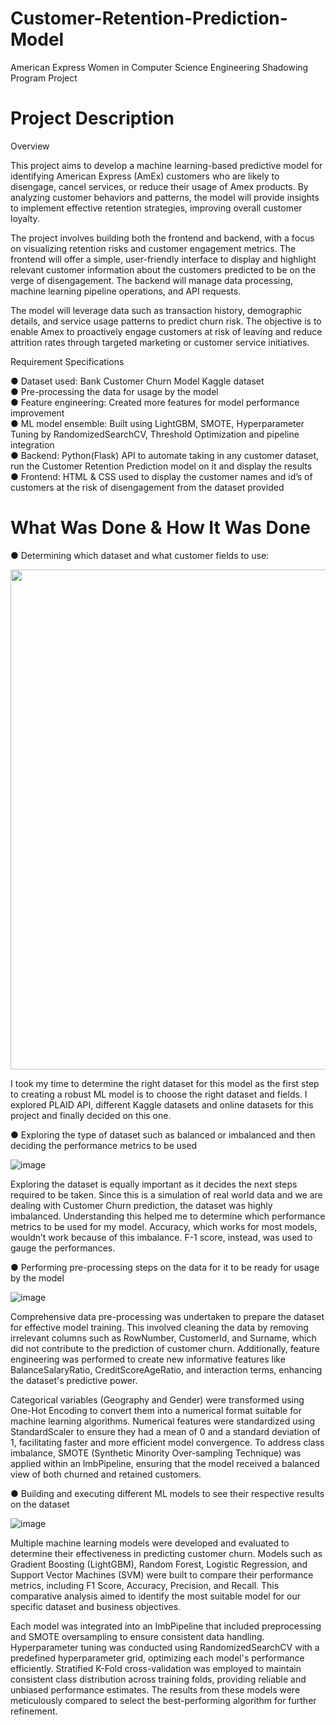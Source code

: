 # Customer-Retention-Prediction-Model

American Express Women in Computer Science Engineering Shadowing Program Project

# Project Description

Overview

This project aims to develop a machine learning-based predictive model for identifying
American Express (AmEx) customers who are likely to disengage, cancel services, or
reduce their usage of Amex products. By analyzing customer behaviors and patterns,
the model will provide insights to implement effective retention strategies, improving
overall customer loyalty.

The project involves building both the frontend and backend, with a focus on visualizing
retention risks and customer engagement metrics. The frontend will offer a simple,
user-friendly interface to display and highlight relevant customer information about the
customers predicted to be on the verge of disengagement. The backend will manage
data processing, machine learning pipeline operations, and API requests.

The model will leverage data such as transaction history, demographic details, and
service usage patterns to predict churn risk. The objective is to enable Amex to
proactively engage customers at risk of leaving and reduce attrition rates through
targeted marketing or customer service initiatives.

Requirement Specifications

● Dataset used: Bank Customer Churn Model Kaggle dataset<br/>
● Pre-processing the data for usage by the model<br/>
● Feature engineering: Created more features for model performance improvement<br/>
● ML model ensemble: Built using LightGBM, SMOTE, Hyperparameter Tuning by
RandomizedSearchCV, Threshold Optimization and pipeline integration<br/>
● Backend: Python(Flask) API to automate taking in any customer dataset, run the
Customer Retention Prediction model on it and display the results<br/>
● Frontend: HTML & CSS used to display the customer names and id’s of
customers at the risk of disengagement from the dataset provided

# What Was Done & How It Was Done

● Determining which dataset and what customer fields to use:

<img src = "https://github.com/user-attachments/assets/6e07a060-3113-40ae-a13f-c35fc8ec5b13" width = "800"><br/>

I took my time to determine the right dataset for this model as the first step to
creating a robust ML model is to choose the right dataset and fields. I explored
PLAID API, different Kaggle datasets and online datasets for this project and
finally decided on this one.<br/>

● Exploring the type of dataset such as balanced or imbalanced and then deciding
the performance metrics to be used

![image](https://github.com/user-attachments/assets/268d6cce-529f-46cf-84b4-b9ce38b5f540)

Exploring the dataset is equally important as it decides the next steps required to
be taken. Since this is a simulation of real world data and we are dealing with
Customer Churn prediction, the dataset was highly imbalanced. Understanding
this helped me to determine which performance metrics to be used for my model.
Accuracy, which works for most models, wouldn’t work because of this
imbalance. F-1 score, instead, was used to gauge the performances.


● Performing pre-processing steps on the data for it to be ready for usage by the
model

![image](https://github.com/user-attachments/assets/44a65ffb-9adb-48d1-9503-11308982c108)

Comprehensive data pre-processing was undertaken to prepare the dataset for
effective model training. This involved cleaning the data by removing irrelevant
columns such as RowNumber, CustomerId, and Surname, which did not
contribute to the prediction of customer churn. Additionally, feature engineering
was performed to create new informative features like BalanceSalaryRatio,
CreditScoreAgeRatio, and interaction terms, enhancing the dataset's
predictive power.

Categorical variables (Geography and Gender) were transformed using
One-Hot Encoding to convert them into a numerical format suitable for machine
learning algorithms. Numerical features were standardized using
StandardScaler to ensure they had a mean of 0 and a standard deviation of 1,
facilitating faster and more efficient model convergence. To address class
imbalance, SMOTE (Synthetic Minority Over-sampling Technique) was applied
within an ImbPipeline, ensuring that the model received a balanced view of
both churned and retained customers.


● Building and executing different ML models to see their respective results on the
dataset

![image](https://github.com/user-attachments/assets/b788aae9-a4c1-4274-b3b2-e95397cc774d)

Multiple machine learning models were developed and evaluated to determine
their effectiveness in predicting customer churn. Models such as Gradient
Boosting (LightGBM), Random Forest, Logistic Regression, and Support Vector
Machines (SVM) were built to compare their performance metrics, including F1
Score, Accuracy, Precision, and Recall. This comparative analysis aimed to
identify the most suitable model for our specific dataset and business objectives.

Each model was integrated into an ImbPipeline that included preprocessing
and SMOTE oversampling to ensure consistent data handling. Hyperparameter
tuning was conducted using RandomizedSearchCV with a predefined
hyperparameter grid, optimizing each model's performance efficiently. Stratified
K-Fold cross-validation was employed to maintain consistent class distribution
across training folds, providing reliable and unbiased performance estimates.
The results from these models were meticulously compared to select the
best-performing algorithm for further refinement.




